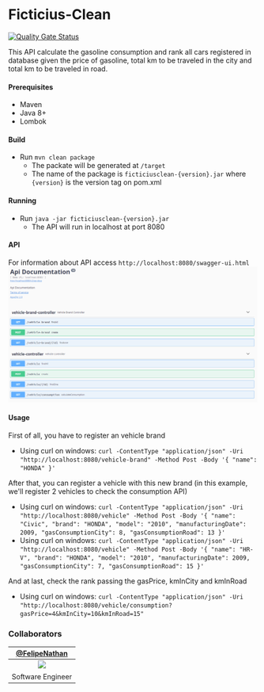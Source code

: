 # Ficticius-Clean
[![Quality Gate Status](https://sonarcloud.io/api/project_badges/measure?project=FelipeNathan_Routed-Messaging&metric=alert_status)](https://sonarcloud.io/dashboard?id=FelipeNathan_Routed-Messaging)

This API calculate the gasoline consumption and rank all cars registered in database given the price of gasoline, total km to be traveled in the city and total km to be traveled in road.

#### Prerequisites
* Maven
* Java 8+ 
* Lombok

#### Build
* Run `mvn clean package`
    * The packate will be generated at `/target`
    * The name of the package is `ficticiusclean-{version}.jar` where `{version}` is the version tag on pom.xml
    
#### Running
* Run `java -jar ficticiusclean-{version}.jar`
    * The API will run in localhost at port 8080 
    
#### API
For information about API access `http://localhost:8080/swagger-ui.html`
![api doc](/images/api-doc.png?raw=true)
    
#### Usage
First of all, you have to register an vehicle brand
* Using curl on windows: `curl -ContentType "application/json" -Uri "http://localhost:8080/vehicle-brand" -Method Post -Body '{ "name": "HONDA" }'`

After that, you can register a vehicle with this new brand (in this example, we'll register 2 vehicles to check the consumption API)
* Using curl on windows: `curl -ContentType "application/json" -Uri "http://localhost:8080/vehicle" -Method Post -Body '{ "name": "Civic", "brand": "HONDA", "model": "2010", "manufacturingDate": 2009, "gasConsumptionCity": 8, "gasConsumptionRoad": 13 }'`
* Using curl on windows: `curl -ContentType "application/json" -Uri "http://localhost:8080/vehicle" -Method Post -Body '{ "name": "HR-V", "brand": "HONDA", "model": "2010", "manufacturingDate": 2009, "gasConsumptionCity": 7, "gasConsumptionRoad": 15 }'`

And at last, check the rank passing the gasPrice, kmInCity and kmInRoad
* Using curl on windows: `curl -ContentType "application/json" -Uri "http://localhost:8080/vehicle/consumption?gasPrice=4&kmInCity=10&kmInRoad=15"`

### Collaborators
| [@FelipeNathan][felipenathan] |
| :-------------------------------: |
|       ![][p_felipenathan]         |
|         Software Engineer         |

[felipenathan]: http://github.com/FelipeNathan
[p_felipenathan]: https://avatars2.githubusercontent.com/u/16759812?s=100&v=4git

